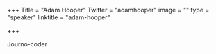 +++
Title = "Adam Hooper"
Twitter = "adamhooper"
image = ""
type = "speaker"
linktitle = "adam-hooper"

+++

Journo-coder
